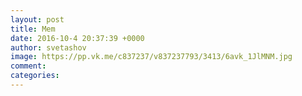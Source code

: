 ```yaml
--- 
layout: post 
title: Mem 
date: 2016-10-4 20:37:39 +0000 
author: svetashov 
image: https://pp.vk.me/c837237/v837237793/3413/6avk_1JlMNM.jpg
comment: 
categories: 
---
```


